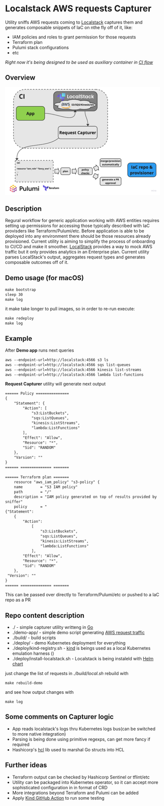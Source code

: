 # Localstack AWS requests Capturer
Utility sniffs AWS requests coming to [Localstack](https://docs.localstack.cloud/ci/) captures them and generates composable snippets of IaC on nthe fly off of it, like:
- IAM policies and roles to grant permission for those requests
- Terraform plan
- Pulumi stack configurations
- etc

*Right now it's being designed to be used as auxiliary container in [CI flow](https://docs.localstack.cloud/ci/)*

## Overview
![](doc/Capturer-flow.jpg)

## Description
Regural workflow for generic application working with AWS entities requires setting up permissions for accessing those typically described with IaC provisders like Terraform/Pulumi/etc. 
Before application is able to be deployed into any environment there should be those resources already provisioned. 
Current utility is aiming to simplify the process of onboarding to CI/CD and make it smoother.
[LocalStack](https://localstack.cloud) provides a way to mock AWS traffic but it only provides analytics in an Enterprise plan.
Current utility parses LocalStack's output, aggregates request types and generates composable outcomes off of it.

## Demo usage (for macOS)

```
make bootstrap
sleep 30
make log
```

it make take longer to pull images, so in order to re-run execute:
```
make redeploy
make log
```
## Example
After **Demo app** runs next queries 
```
aws --endpoint-url=http://localstack:4566 s3 ls
aws --endpoint-url=http://localstack:4566 sqs list-queues
aws --endpoint-url=http://localstack:4566 kinesis list-streams
aws --endpoint-url=http://localstack:4566 lambda list-functions
```

**Request Capturer** utility will generate next output
```
====== Policy ===============
{
    "Statement": {
        "Action": [
            "s3:ListBuckets",
            "sqs:ListQueues",
            "kinesis:ListStreams",
            "lambda:ListFunctions"
        ],
        "Effect": "Allow",
        "Resource": "*",
        "Sid": "RANDOM"
    },
    "Varsion": ""
}
====== ============== =======

====== Terraform plan =======
    resource "aws_iam_policy" "s3-policy" {
    name        = "S3 IAM policy"
    path        = "/"
    description = "IAM policy generated on top of results provided by sniffer"
    policy      = "
{"Statement": 
    {
        "Action": 
            [
                "s3:ListBuckets",
                "sqs:ListQueues",
                "kinesis:ListStreams",
                "lambda:ListFunctions"
            ],
        "Effect": "Allow",
        "Resource": "*",
        "Sid": "RANDOM"
    },
 "Version": ""
}
====== ============== =======
```

This can be passed over directly to Terraform/Pulumi/etc or pushed to a IaC repo as a PR 

## Repo content description 
- ./ - simple capturer utility writteng in [Go](https://go.dev/doc/)
- ./demo-app/ - simple demo script generating [AWS request traffic](https://docs.localstack.cloud/integrations/aws-cli/)
- ./build/ - build scripts
- ./deploy/ - demo Kubernetes deployment for everything
- ./deploy/kind-registry.sh - [kind](https://kind.sigs.k8s.io) is beings used as a local Kubernetes emulation harness ()
- ./deploy/install-localstack.sh - Localstack is being instaleld with [Helm chart](https://docs.localstack.cloud/get-started/#deploy-localstack-using-helm)

just change the list of requests in *./build/local.sh* 
rebuild with 
```
make rebuild-demo
```
and see how output changes with 
```
make log
```

## Some comments on Capturer logic
- App reads localstack's logs thru Kubernetes logs bus(can be switched to more native integration)
- Parsing is being done using primitive regexps, can get more fancy if required
- Hashicorp's [hcl](https://github.com/hashicorp/hcl) lib used to marshal Go structs into HCL

## Further ideas
- Terraform output can be checked by Hashicorp Sentinel or tflint/etc
- Utility can be packaged into Kubernetes operator, so it can accept more sophisticated configuration in in format of CRD
- More integrations beyond Terraform and Pulumi can be added
- Apply [Kind GitHub Action](https://github.com/marketplace/actions/kind-cluster) to run some testing